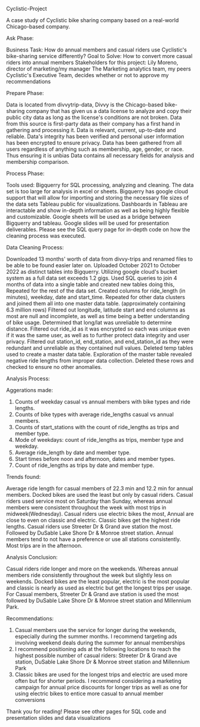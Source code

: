 Cyclistic-Project

A case study of Cyclistic bike sharing company based on a real-world Chicago-based company.

Ask Phase:

Business Task: How do annual members and casual riders use Cyclistic's bike-sharing service differently? Goal to Solve: How to convert more casual riders into annual members
Stakeholders for this project: Lily Moreno, director of marketing/my manager The Marketing analytics team, my peers Cyclistic's Executive Team, decides whether or not to approve my recommendations

Prepare Phase:

Data is located from divvytrip-data, Divvy is the Chicago-based bike-sharing company that has given us a data license to analyze and copy their public city data as long as the license's conditions are not broken. Data from this source is first-party data as their company has a first hand in gathering and processing it. Data is relevant, current, up-to-date and reliable. Data's integrity has been verified and personal user information has been encrypted to ensure privacy. Data has been gathered from all users regardless of anything such as membership, age, gender, or race. Thus ensuring it is unbias Data contains all necessary fields for analysis and membership comparison.

Process Phase:

Tools used: Bigquerry for SQL processing, analyzing and cleaning. The data set is too large for analysis in excel or sheets. Bigquerry has google cloud support that will allow for importing and storing the necessary file sizes of the data sets Tableau public for visualizations. Dashboards in Tableau are interactable and show in-depth information as well as being highly flexible and customizable. Google sheets will be used as a bridge between Bigquerry and tableau. Google slides will be used for presentation deliverables.
Please see the SQL query page for in-depth code on how the cleaning process was executed.

Data Cleaning Process:

Downloaded 13 months' worth of data from divvy-trips and renamed files to be able to be found easier later on.
Uploaded October 2021 to October 2022 as distinct tables into Bigquerry. Utilizing google cloud's bucket system as a full data set exceeds 1.2 gigs.
Used SQL queries to join 4 months of data into a single table and created new tables doing this, Repeated for the rest of the data set.
Created columns for ride_length (in minutes), weekday, date and start_time. Repeated for other data clusters and joined them all into one master data table. (approximately containing 6.3 million rows)
Filtered out longitude, latitude start and end columns as most are null and incomplete, as well as time being a better understanding of bike usage. Determined that long/lat was unreliable to determine distance.
Filtered out ride_id as it was encrypted so each was unique even if it was the same user, as well as to further protect data integrity and user privacy.
Filtered out station_id, end_station, and end_station_id as they were redundant and unreliable as they contained null values.
Deleted temp tables used to create a master data table.
Exploration of the master table revealed negative ride lengths from improper data collection. Deleted these rows and checked to ensure no other anomalies.

Analysis Process:

Aggerations made:
  1. Counts of weekday casual vs annual members with bike types and ride lengths.
  2. Counts of bike types with average ride_lengths casual vs annual members.
  3. Counts of start_stations with the count of ride_lengths as trips and member type.
  4. Mode of weekdays: count of ride_lengths as trips, member type and weekday.
  5. Average ride_length by date and member type.
  6. Start times before noon and afternoon, dates and member types.
  7. Count of ride_lengths as trips by date and member type.
 
Trends found:

Average ride length for casual members of 22.3 min and 12.2 min for annual members. Docked bikes are used the least but only by casual riders. Casual riders used service most on Saturday than Sunday, whereas annual members were consistent throughout the week with most trips in midweek(Wednesday). Casual riders use electric bikes the most, Annual are close to even on classic and electric. Classic bikes get the highest ride lengths. Casual riders use Streeter Dr & Grand ave station the most. Followed by DuSable Lake Shore Dr & Monroe street station. Annual members tend to not have a preference or use all stations consistently. Most trips are in the afternoon.

Analysis Conclusion:

Casual riders ride longer and more on the weekends. Whereas annual members ride consistently throughout the week but slightly less on weekends. Docked bikes are the least popular, electric is the most popular and classic is nearly as used as electric but get the longest trips per usage. For Casual members, Streeter Dr & Grand ave station is used the most followed by DuSable Lake Shore Dr & Monroe street station and Millennium Park.

Recommendations:

  1. Casual members use the service for longer during the weekends, especially during the summer months. I recommend targeting ads involving weekend deals during the summer for annual memberships
  2. I recommend positioning ads at the following locations to reach the highest possible number of casual riders: Streeter Dr & Grand ave station, DuSable Lake Shore Dr & Monroe street station and Millennium Park
  3. Classic bikes are used for the longest trips and electric are used more often but for shorter periods. I recommend considering a marketing campaign for annual price discounts for longer trips as well as one for using electric bikes to entice more casual to annual member conversions

Thank you for reading! Please see other pages for SQL code and presentation slides and data visualizations
